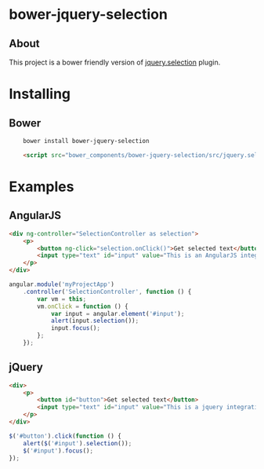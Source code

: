 # bower-jquery-selection

## About

This project is a bower friendly version of [jquery.selection](https://github.com/madapaja/jquery.selection) plugin.


# Installing

## Bower

```bash
    bower install bower-jquery-selection
```

```html
    <script src="bower_components/bower-jquery-selection/src/jquery.selection.js"></script>
```

# Examples

## AngularJS

```html
<div ng-controller="SelectionController as selection">
    <p>
        <button ng-click="selection.onClick()">Get selected text</button>
        <input type="text" id="input" value="This is an AngularJS integration example" class="col-md-4"/><br/>
    </p>
</div>
```

```javascript
angular.module('myProjectApp')
    .controller('SelectionController', function () {
        var vm = this;
        vm.onClick = function () {
            var input = angular.element('#input');
            alert(input.selection());
            input.focus();
        };
    });
```

## jQuery

```html
<div>
    <p>
        <button id="button">Get selected text</button>
        <input type="text" id="input" value="This is a jquery integration example" class="col-md-4"/><br/>
    </p>
</div>
```

```javascript
$('#button').click(function () {
    alert($('#input').selection());
    $('#input').focus();
});
```
